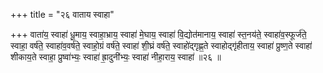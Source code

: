 +++
title = "२६ वाताय स्वाहा"

+++
वाता॑य॒ स्वाहा॑ धू॒माय॒ स्वाहा॒भ्राय॒ स्वाहा॑ मे॒घाय॒ स्वाहा॑ वि॒द्योत॑मानाय॒ स्वाहा॑ स्त॒नय॑ते॒ स्वाहा॑व॒स्फूर्ज॑ते॒ स्वाहा॒ वर्ष॑ते॒ स्वाहा॑व॒वर्ष॑ते॒ स्वाहो॒ग्रं वर्ष॑ते॒ स्वाहा॑ शी॒घ्रं वर्ष॑ते॒ स्वाहो॑द्गृह्ण॒ते स्वाहोद्गृ॑हीताय॒ स्वाहा॑ प्रुष्ण॒ते स्वाहा॑ शीकाय॒ते स्वाहा॒ प्रुष्वा॑भ्यः॒ स्वाहा॑ ह्रा॒दुनी॑भ्यः॒ स्वाहा॑ नीहा॒राय॒ स्वाहा॑ ॥२६ ॥